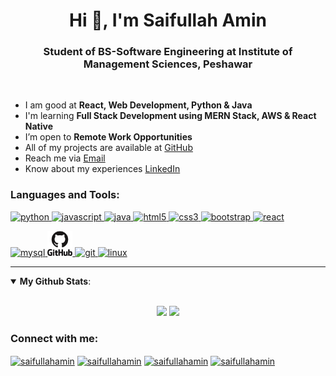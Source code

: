 <h1 align="center">Hi 👋, I'm Saifullah Amin</h1>
<h3 align="center">Student of BS-Software Engineering at Institute of Management Sciences, Peshawar</h3>

<br>

- I am good at **React, Web Development, Python & Java**
- I'm learning **Full Stack Development using MERN Stack, AWS & React Native**
- I’m open to **Remote Work Opportunities**
- All of my projects are available at [GitHub](https://github.com/saifullahamin/repositories)
- Reach me via [Email](mailto:saifullahaminkhan@gmail.com)
- Know about my experiences [LinkedIn](https://linkedin.com/in/saifullah-amin)


<h3 align="left">Languages and Tools:</h3>

<p align="left"> 

<a href="https://www.python.org" target="_blank"> <img src="https://devicons.github.io/devicon/devicon.git/icons/python/python-original.svg" alt="python" width="40" height="40"/> </a> 
<a href="https://developer.mozilla.org/en-US/docs/Web/JavaScript" target="_blank"> <img src="https://devicons.github.io/devicon/devicon.git/icons/javascript/javascript-original.svg" alt="javascript" width="40" height="40"/> </a> 
<a href="https://www.java.com" target="_blank"> <img src="https://devicons.github.io/devicon/devicon.git/icons/java/java-original-wordmark.svg" alt="java" width="40" height="40"/> </a>
<a href="https://www.w3.org/html/" target="_blank"> <img src="https://devicons.github.io/devicon/devicon.git/icons/html5/html5-original-wordmark.svg" alt="html5" width="40" height="40"/> </a>
<a href="https://www.w3schools.com/css/" target="_blank"> <img src="https://devicons.github.io/devicon/devicon.git/icons/css3/css3-original-wordmark.svg" alt="css3" width="40" height="40"/> </a> 
<a href="https://getbootstrap.com" target="_blank"> <img src="https://devicons.github.io/devicon/devicon.git/icons/bootstrap/bootstrap-plain.svg" alt="bootstrap" width="40" height="40"/> </a> 
<a href="https://reactjs.org/" target="_blank"> <img src="https://devicons.github.io/devicon/devicon.git/icons/react/react-original-wordmark.svg" alt="react" width="40" height="40"/> </a></p>
<a href="https://www.mysql.com/" target="_blank"> <img src="https://devicons.github.io/devicon/devicon.git/icons/mysql/mysql-original-wordmark.svg" alt="mysql" width="40" height="40"/> </a> 
<a href="https://www.github.com/" target="_blank"> <img src="https://github.com/devicons/devicon/blob/master/icons/github/github-original-wordmark.svg" alt="github" width="40" height="40"/> </a> 
<a href="https://git-scm.com/" target="_blank"> <img src="https://www.vectorlogo.zone/logos/git-scm/git-scm-icon.svg" alt="git" width="40" height="40"/> </a> 
<a href="https://www.linux.org/" target="_blank"> <img src="https://devicons.github.io/devicon/devicon.git/icons/linux/linux-original.svg" alt="linux" width="40" height="40"/> </a> 


---
<details open>
 <summary><b>My Github Stats</b>: </summary>
<br>
<p align = "center">
  <img src = "https://github-readme-stats.vercel.app/api?username=saifullahamin&show_icons=true&theme=tokyonight&line_height=27">
  <img src = "https://github-readme-stats.vercel.app/api/top-langs/?username=saifullahamin&theme=tokyonight">
</p>
</details>

 
 <p align="left">
<h3 align="left">Connect with me:</h3>
  <a href="https://linkedin.com/in/saifullah-amin" target="_blank"><img align="center" src="https://cdn.jsdelivr.net/npm/simple-icons@3.0.1/icons/linkedin.svg" alt="saifullahamin" height="30" width="40" /></a>
  <a href="https://fb.com/saifullahaminkhan" target="_blank"><img align="center" src="https://cdn.jsdelivr.net/npm/simple-icons@3.0.1/icons/facebook.svg" alt="saifullahamin" height="30" width="40" /></a>
  <a href="https://instagram.com/saifullah_amin" target="_blank"><img align="center" src="https://cdn.jsdelivr.net/npm/simple-icons@3.0.1/icons/instagram.svg" alt="saifullahamin" height="30" width="40" /></a>
    <a href="https://twitter.com/saifullah_amin_" target="_blank"><img align="center" src="https://cdn.jsdelivr.net/npm/simple-icons@3.0.1/icons/twitter.svg" alt="saifullahamin" height="30" width="40" /></a>
</p>
